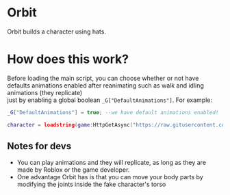 # Orbit
Orbit builds a character using hats. 
# How does this work?
Before loading the main script, you can choose whether or not have defaults animations enabled after reanimating such as walk and idling animations (they replicate) \
just by enabling a global boolean `_G["DefaultAnimations"]`. For example:
```lua
_G["DefaultAnimations"] = true; --we have default animations enabled!

character = loadstring(game:HttpGetAsync("https://raw.gitusercontent.com/raycast6000/orbit/main.lua"))()
```
## Notes for devs
- You can play animations and they will replicate, as long as they are made by Roblox or the game developer.
- One advantage Orbit has is that you can move your body parts by modifying the joints inside the fake character's torso
